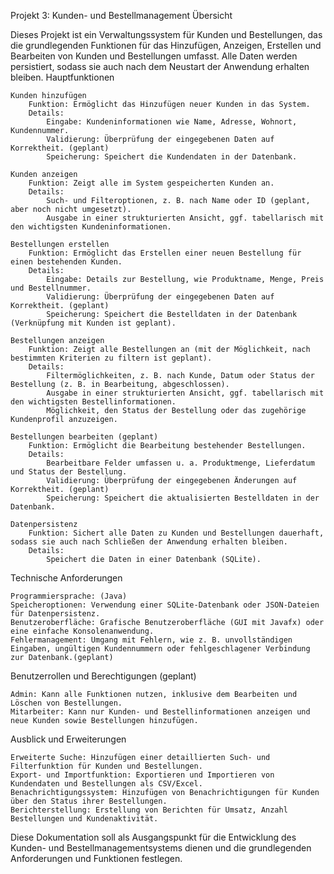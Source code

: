 Projekt 3: Kunden- und Bestellmanagement
Übersicht

Dieses Projekt ist ein Verwaltungssystem für Kunden und Bestellungen, das die grundlegenden Funktionen für das Hinzufügen, Anzeigen, Erstellen und Bearbeiten von Kunden und Bestellungen umfasst. Alle Daten werden persistiert, sodass sie auch nach dem Neustart der Anwendung erhalten bleiben.
Hauptfunktionen

    Kunden hinzufügen
        Funktion: Ermöglicht das Hinzufügen neuer Kunden in das System.
        Details:
            Eingabe: Kundeninformationen wie Name, Adresse, Wohnort, Kundennummer.
            Validierung: Überprüfung der eingegebenen Daten auf Korrektheit. (geplant)
            Speicherung: Speichert die Kundendaten in der Datenbank.

    Kunden anzeigen
        Funktion: Zeigt alle im System gespeicherten Kunden an.
        Details:
            Such- und Filteroptionen, z. B. nach Name oder ID (geplant, aber noch nicht umgesetzt).
            Ausgabe in einer strukturierten Ansicht, ggf. tabellarisch mit den wichtigsten Kundeninformationen.

    Bestellungen erstellen
        Funktion: Ermöglicht das Erstellen einer neuen Bestellung für einen bestehenden Kunden.
        Details:
            Eingabe: Details zur Bestellung, wie Produktname, Menge, Preis und Bestellnummer.
            Validierung: Überprüfung der eingegebenen Daten auf Korrektheit. (geplant)
            Speicherung: Speichert die Bestelldaten in der Datenbank (Verknüpfung mit Kunden ist geplant).

    Bestellungen anzeigen
        Funktion: Zeigt alle Bestellungen an (mit der Möglichkeit, nach bestimmten Kriterien zu filtern ist geplant).
        Details:
            Filtermöglichkeiten, z. B. nach Kunde, Datum oder Status der Bestellung (z. B. in Bearbeitung, abgeschlossen).
            Ausgabe in einer strukturierten Ansicht, ggf. tabellarisch mit den wichtigsten Bestellinformationen.
            Möglichkeit, den Status der Bestellung oder das zugehörige Kundenprofil anzuzeigen.

    Bestellungen bearbeiten (geplant)
        Funktion: Ermöglicht die Bearbeitung bestehender Bestellungen.
        Details:
            Bearbeitbare Felder umfassen u. a. Produktmenge, Lieferdatum und Status der Bestellung.
            Validierung: Überprüfung der eingegebenen Änderungen auf Korrektheit. (geplant)
            Speicherung: Speichert die aktualisierten Bestelldaten in der Datenbank.

    Datenpersistenz
        Funktion: Sichert alle Daten zu Kunden und Bestellungen dauerhaft, sodass sie auch nach Schließen der Anwendung erhalten bleiben.
        Details:
            Speichert die Daten in einer Datenbank (SQLite).

Technische Anforderungen

    Programmiersprache: (Java)
    Speicheroptionen: Verwendung einer SQLite-Datenbank oder JSON-Dateien für Datenpersistenz.
    Benutzeroberfläche: Grafische Benutzeroberfläche (GUI mit Javafx) oder eine einfache Konsolenanwendung.
    Fehlermanagement: Umgang mit Fehlern, wie z. B. unvollständigen Eingaben, ungültigen Kundennummern oder fehlgeschlagener Verbindung zur Datenbank.(geplant)

Benutzerrollen und Berechtigungen (geplant)
    
    Admin: Kann alle Funktionen nutzen, inklusive dem Bearbeiten und Löschen von Bestellungen.
    Mitarbeiter: Kann nur Kunden- und Bestellinformationen anzeigen und neue Kunden sowie Bestellungen hinzufügen.

Ausblick und Erweiterungen

    Erweiterte Suche: Hinzufügen einer detaillierten Such- und Filterfunktion für Kunden und Bestellungen.
    Export- und Importfunktion: Exportieren und Importieren von Kundendaten und Bestellungen als CSV/Excel.
    Benachrichtigungssystem: Hinzufügen von Benachrichtigungen für Kunden über den Status ihrer Bestellungen.
    Berichterstellung: Erstellung von Berichten für Umsatz, Anzahl Bestellungen und Kundenaktivität.

Diese Dokumentation soll als Ausgangspunkt für die Entwicklung des Kunden- und Bestellmanagementsystems dienen und die grundlegenden Anforderungen und Funktionen festlegen.
